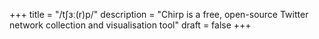 +++
title = "/tʃɜː(r)p/"
description = "Chirp is a free, open-source Twitter network collection and visualisation tool"
draft = false
+++
